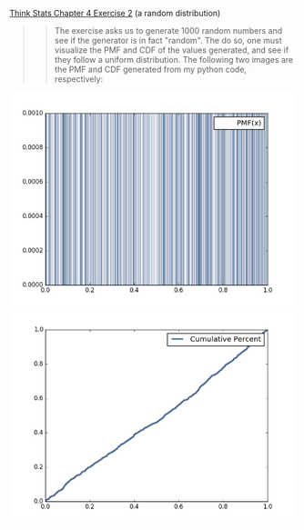 [Think Stats Chapter 4 Exercise 2](http://greenteapress.com/thinkstats2/html/thinkstats2005.html#toc41) (a random distribution)

>> The exercise asks us to generate 1000 random numbers and see if the generator is in fact "random". The do so, one must visualize the PMF and CDF of the values generated, and see if they follow a uniform distribution. The following two images are the PMF and CDF generated from my python code, respectively:

![PMF Graph](https://github.com/travishjames/dsp/blob/master/img/chap04ex02PMF.png)
![CDF Graph](https://github.com/travishjames/dsp/blob/master/img/chap04ex02CDF.png)
